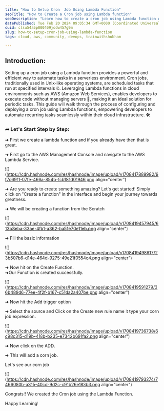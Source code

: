 ```yaml
---
title: "How to Setup Cron  Job Using Lambda Function"
seoTitle: "How to Create a Cron job using Lambda function"
seoDescription: "Learn how to create a cron job using Lambda function with this step-by-step guide. Automate repetitive tasks in your serverless environment using AWS Lambda"
datePublished: Tue Feb 20 2024 09:05:34 GMT+0000 (Coordinated Universal Time)
cuid: clsu54a5p000409jodw457g9m
slug: how-to-setup-cron-job-using-lambda-function
tags: cloud, aws, community, devops, trainwithshubham

---
```


## Introduction:

Setting up a cron job using a Lambda function provides a powerful and efficient way to automate tasks in a serverless environment. Cron jobs, traditionally used in Unix-like operating systems, are scheduled tasks that run at specified intervals ⏰. Leveraging Lambda functions in cloud environments such as AWS (Amazon Web Services), enables developers to execute code without managing servers 🚀, making it an ideal solution for periodic tasks. This guide will walk through the process of configuring and deploying a cron job using Lambda functions, empowering developers to automate recurring tasks seamlessly within their cloud infrastructure. 🛠️

### ➦ Let's Start Step by Step:

➜ First we create a lambda function and if you already have then that is great.

➜ First go to the AWS Management Console and navigate to the AWS Lambda Service.

![](https://cdn.hashnode.com/res/hashnode/image/upload/v1708417889982/9f7c6911-07fe-466a-854b-fcb181d01946.png align="center")

➜ Are you ready to create something amazing? Let's get started! Simply click on "Create a function" in the interface and begin your journey towards greatness.

➜ We will be creating a function from the Scratch

![](https://cdn.hashnode.com/res/hashnode/image/upload/v1708419457945/613b8eba-33ae-4fb1-a362-ba51e70e11eb.png align="center")

➜ Fill the basic information

![](https://cdn.hashnode.com/res/hashnode/image/upload/v1708419498617/23b507b6-d14e-464d-9275-49e21f0554c4.png align="center")

➜ Now hit on the Create Function.  
➜Our Function is created successfully.

![](https://cdn.hashnode.com/res/hashnode/image/upload/v1708419591279/36b489d6-77ee-4f2f-b167-c51da2a407be.png align="center")

➜ Now hit the Add trigger option

➜ Select the source and Click on the Create new rule name it type your corn job expression.

![](https://cdn.hashnode.com/res/hashnode/image/upload/v1708419736738/6c98c315-d19b-418b-b235-e7342b691fa2.png align="center")

➜ Now click on the ADD.

➜ This will add a corn job.

Let's see our corn job

![](https://cdn.hashnode.com/res/hashnode/image/upload/v1708419793274/7466080b-a315-40cd-9d2c-c91b26e183b3.png align="center")

Congrats!! We created the Cron job using the Lambda Function.

Happy Learning!